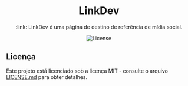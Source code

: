 <p align="center">
	<h1 align="center">LinkDev</h1>
	<p align="center">:link: LinkDev é uma página de destino de referência de mídia social.

</p>
	<p align="center">
    	<img src="https://img.shields.io/badge/License-MIT-green" alt="License">
  	</p>
</p>

## Licença

Este projeto está licenciado sob a licença MIT - consulte o arquivo [LICENSE.md](https://github.com/JefersonLucas/linkdev/blob/master/LICENSE) para obter detalhes.
